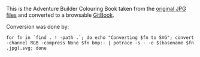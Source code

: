 This is the Adventure Builder Colouring Book taken from the [original JPG files](https://www.dropbox.com/s/d76ig7ep6xep7rz/ColouringBook.zip?dl=0) and converted to a browsable [GitBook](https://www.gitbook.com).

Conversion was done by:

```
for fn in `find . ! -path .`; do echo "Converting $fn to SVG"; convert -channel RGB -compress None $fn bmp:- | potrace -s - -o $(basename $fn .jpg).svg; done
```
